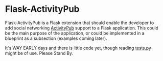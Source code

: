 # Flask-ActivityPub

Flask-ActivityPub is a Flask extension that should enable the developer to add social networking [ActivityPub](http://activitypub.rocks/) support to a Flask application. This could be the main purpose of the application, or could be implemented in a blueprint as a subsection (examples coming later).

It's WAY EARLY days and there is little code yet, though reading [tests.py](./tests.py) might be of use. Please Stand By.
